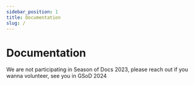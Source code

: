 ```yaml
---
sidebar_position: 1
title: Documentation
slug: /
---
```


# Documentation

We are not participating in Season of Docs 2023, please reach out if you wanna volunteer, see you in GSoD 2024
